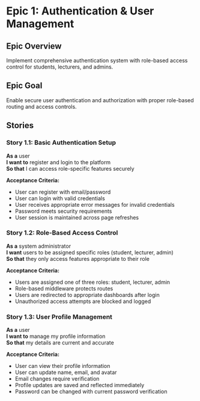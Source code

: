 # Epic 1: Authentication & User Management

## Epic Overview
Implement comprehensive authentication system with role-based access control for students, lecturers, and admins.

## Epic Goal
Enable secure user authentication and authorization with proper role-based routing and access controls.

## Stories

### Story 1.1: Basic Authentication Setup
**As a** user  
**I want to** register and login to the platform  
**So that** I can access role-specific features securely

**Acceptance Criteria:**
- User can register with email/password
- User can login with valid credentials
- User receives appropriate error messages for invalid credentials
- Password meets security requirements
- User session is maintained across page refreshes

### Story 1.2: Role-Based Access Control
**As a** system administrator  
**I want** users to be assigned specific roles (student, lecturer, admin)  
**So that** they only access features appropriate to their role

**Acceptance Criteria:**
- Users are assigned one of three roles: student, lecturer, admin
- Role-based middleware protects routes
- Users are redirected to appropriate dashboards after login
- Unauthorized access attempts are blocked and logged

### Story 1.3: User Profile Management
**As a** user  
**I want to** manage my profile information  
**So that** my details are current and accurate

**Acceptance Criteria:**
- User can view their profile information
- User can update name, email, and avatar
- Email changes require verification
- Profile updates are saved and reflected immediately
- Password can be changed with current password verification
